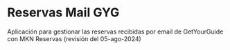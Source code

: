 ﻿# Reservas Mail GYG

Aplicación para gestionar las reservas recibidas por email de GetYourGuide con MKN Reservas  (revisión del 05-ago-2024)
